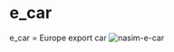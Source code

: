 # e_car
e_car = Europe export car
<img src="https://i.ibb.co/PTdPgH9/nasim-e-car.png" alt="nasim-e-car" alt="nasim-e-car" border="0">
